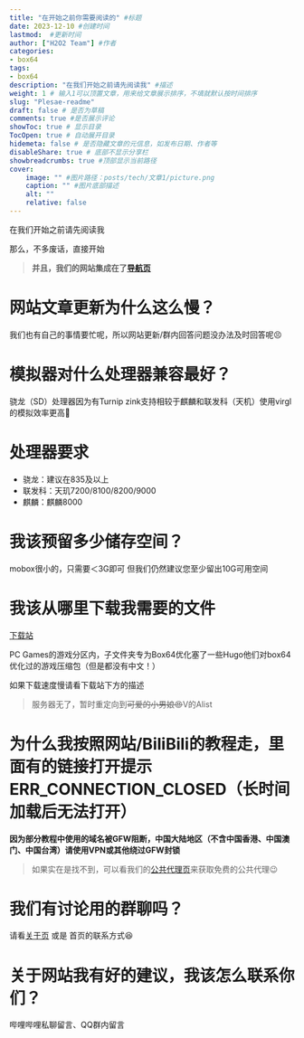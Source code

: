 ```yaml
---
title: "在开始之前你需要阅读的" #标题
date: 2023-12-10 #创建时间
lastmod:  #更新时间
author: ["H2O2 Team"] #作者
categories: 
- box64
tags: 
- box64
description: "在我们开始之前请先阅读我" #描述
weight: 1 # 输入1可以顶置文章，用来给文章展示排序，不填就默认按时间排序
slug: "Plesae-readme"
draft: false # 是否为草稿
comments: true #是否展示评论
showToc: true # 显示目录
TocOpen: true # 自动展开目录
hidemeta: false # 是否隐藏文章的元信息，如发布日期、作者等
disableShare: true # 底部不显示分享栏
showbreadcrumbs: true #顶部显示当前路径
cover:
    image: "" #图片路径：posts/tech/文章1/picture.png
    caption: "" #图片底部描述
    alt: ""
    relative: false
---
```


在我们开始之前请先阅读我
<!--more-->


那么，不多废话，直接开始

> **并且，我们的网站集成在了[导航页](https://nav.h2o-2.org)**

# 网站文章更新为什么这么慢？

我们也有自己的事情要忙呢，所以网站更新/群内回答问题没办法及时回答呢😣

# 模拟器对什么处理器兼容最好？

骁龙（SD）处理器因为有Turnip zink支持相较于麒麟和联发科（天机）使用virgl的模拟效率更高🙂

# 处理器要求

- 骁龙：建议在835及以上
- 联发科：天玑7200/8100/8200/9000
- 麒麟：麒麟8000

# 我该预留多少储存空间？

mobox很小的，只需要＜3G即可 但我们仍然建议您至少留出10G可用空间

# 我该从哪里下载我需要的文件

[下载站](https://ds.h2o-2.org)

PC Games的游戏分区内，子文件夹专为Box64优化塞了一些Hugo他们对box64优化过的游戏压缩包（但是都没有中文！）

如果下载速度慢请看下载站下方的描述

> 服务器无了，暂时重定向到~~可爱的小男娘😍~~V的Alist

# 为什么我按照网站/BiliBili的教程走，里面有的链接打开提示 **ERR_CONNECTION_CLOSED（长时间加载后无法打开）**

**因为部分教程中使用的域名被GFW阻断，中国大陆地区（不含中国香港、中国澳门、中国台湾）请使用VPN或其他绕过GFW封锁**

> 如果实在是找不到，可以看我们的[公共代理页](https://h2o-2.org/Public-Proxy)来获取免费的公共代理😉

# 我们有讨论用的群聊吗？

请看[关于页](https://h2o-2.org/about) 或是 首页的联系方式😆

# 关于网站我有好的建议，我该怎么联系你们？

哔哩哔哩私聊留言、QQ群内留言
